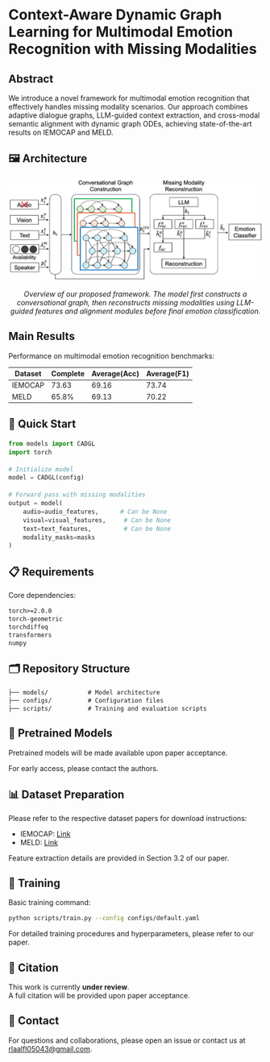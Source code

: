 # Context-Aware Dynamic Graph Learning for Multimodal Emotion Recognition with Missing Modalities

## Abstract

We introduce a novel framework for multimodal emotion recognition that effectively handles missing modality scenarios.
Our approach combines adaptive dialogue graphs, LLM-guided context extraction, and cross-modal semantic alignment with dynamic graph ODEs, achieving state-of-the-art results on IEMOCAP and MELD.

## 🖼️ Architecture
<div align="center">
  <img src="assets/overview_model.png" width="800px">
  <p><i>Overview of our proposed framework. The model first constructs a conversational graph, then reconstructs missing modalities using LLM-guided features and alignment modules before final emotion classification.</i></p>
</div>

## Main Results

Performance on multimodal emotion recognition benchmarks:

| Dataset | Complete |Average(Acc)|Average(F1)| 
|---------|----------|------------|-----------|
| IEMOCAP | 73.63    | 69.16      | 73.74     |
| MELD    | 65.8%    | 69.13      | 70.22     |

## 🚀 Quick Start

```python
from models import CADGL
import torch

# Initialize model
model = CADGL(config)

# Forward pass with missing modalities
output = model(
    audio=audio_features,      # Can be None
    visual=visual_features,     # Can be None  
    text=text_features,         # Can be None
    modality_masks=masks
)
```

## 📋 Requirements

Core dependencies:
```
torch>=2.0.0
torch-geometric
torchdiffeq
transformers
numpy
```

## 🗂️ Repository Structure

```
├── models/           # Model architecture
├── configs/          # Configuration files
├── scripts/          # Training and evaluation scripts
```

## 💾 Pretrained Models

Pretrained models will be made available upon paper acceptance.

For early access, please contact the authors.

## 📊 Dataset Preparation

Please refer to the respective dataset papers for download instructions:
- IEMOCAP: [Link](https://sail.usc.edu/iemocap/)
- MELD: [Link](https://github.com/declare-lab/MELD)

Feature extraction details are provided in Section 3.2 of our paper.

## 🔬 Training

Basic training command:
```bash
python scripts/train.py --config configs/default.yaml
```

For detailed training procedures and hyperparameters, please refer to our paper.

## 📝 Citation

This work is currently **under review**.  
A full citation will be provided upon paper acceptance.  

## 📧 Contact

For questions and collaborations, please open an issue or contact us at rlaalfl05043@gmail.com.
